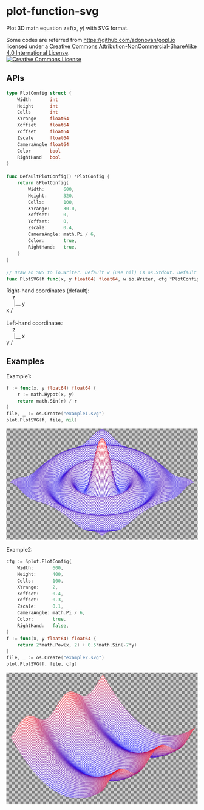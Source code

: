# plot-function-svg
Plot 3D math equation z=f(x, y) with SVG format.

Some codes are referred from https://github.com/adonovan/gopl.io  
licensed under a <a rel="license" href="http://creativecommons.org/licenses/by-nc-sa/4.0/">Creative Commons Attribution-NonCommercial-ShareAlike 4.0 International License</a>.<br/>
<a rel="license" href="http://creativecommons.org/licenses/by-nc-sa/4.0/"><img alt="Creative Commons License" style="border-width:0" src="https://i.creativecommons.org/l/by-nc-sa/4.0/88x31.png"/></a>

## APIs
```go
type PlotConfig struct {
	Width       int
	Height      int
	Cells       int
	XYrange     float64
	Xoffset     float64
	Yoffset     float64
	Zscale      float64
	CameraAngle float64
	Color       bool
	RightHand   bool
}

func DefaultPlotConfig() *PlotConfig {
	return &PlotConfig{
		Width:       600,
		Height:      320,
		Cells:       100,
		XYrange:     30.0,
		Xoffset:     0,
		Yoffset:     0,
		Zscale:      0.4,
		CameraAngle: math.Pi / 6,
		Color:       true,
		RightHand:   true,
	}
}

// Draw an SVG to io.Writer. Default w (use nil) is os.Stdout. Default cfg (use nil) is DefaultPlotConfig().
func PlotSVG(f func(x, y float64) float64, w io.Writer, cfg *PlotConfig) 

```
  
Right-hand coordinates (default):  
&nbsp;&nbsp;&nbsp;&nbsp;z  
&nbsp;&nbsp;&nbsp;&nbsp;&nbsp;|__ y  
x /  
<br>
Left-hand coordinates:  
&nbsp;&nbsp;&nbsp;&nbsp;z  
&nbsp;&nbsp;&nbsp;&nbsp;&nbsp;|__ x  
y /  

## Examples
Example1:  
```go
f := func(x, y float64) float64 {
	r := math.Hypot(x, y)
	return math.Sin(r) / r
}
file, _ := os.Create("example1.svg")
plot.PlotSVG(f, file, nil)
```
![image](https://github.com/HansenH/plot-function-svg/blob/main/examples/example1/example1.png)  

Example2:  
```go
cfg := &plot.PlotConfig{
	Width:       600,
	Height:      400,
	Cells:       100,
	XYrange:     2,
	Xoffset:     0.4,
	Yoffset:     0.3,
	Zscale:      0.1,
	CameraAngle: math.Pi / 6,
	Color:       true,
	RightHand:   false,
}
f := func(x, y float64) float64 {
	return 2*math.Pow(x, 2) + 0.5*math.Sin(-7*y)
}
file, _ := os.Create("example2.svg")
plot.PlotSVG(f, file, cfg)
```
![image](https://github.com/HansenH/plot-function-svg/blob/main/examples/example2/example2.png)  
